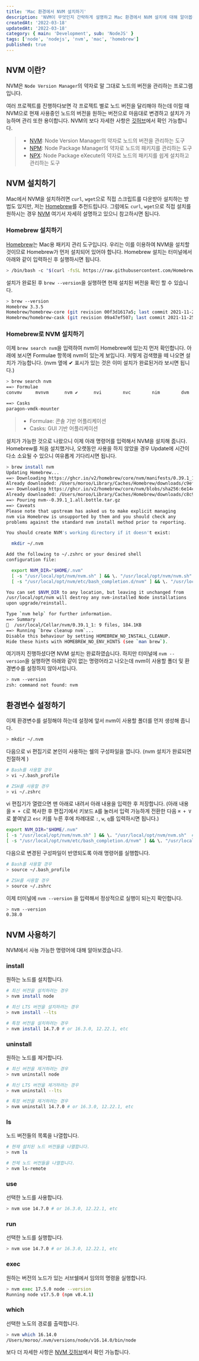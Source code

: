 ```yaml
---
title: 'Mac 환경에서 NVM 설치하기'
description: 'NVM이 무엇인지 간략하게 설명하고 Mac 환경에서 NVM 설치에 대해 알아봅니다.'
createdAt: '2022-03-18'
updatedAt: '2022-03-18'
category: { main: 'Development', sub: 'NodeJS' }
tags: ['node', 'nodejs', 'nvm', 'mac', 'homebrew']
published: true
---
```


## NVM 이란?

NVM은 `Node Version Manager`의 약자로 말 그대로 노드의 버전을 관리하는 프로그램입니다.

여러 프로젝트를 진행하다보면 각 프로젝트 별로 노드 버전을 달리해야 하는데 이럴 때 NVM으로 현재 사용중인 노드의 버전을 원하는 버전으로 마음대로 변경하고 설치가 가능하며 관리 또한 용이합니다.
NVM의 보다 자세한 사항은 [깃허브](https://github.com/nvm-sh/nvm)에서 확인 가능합니다.

> - [NVM](https://github.com/nvm-sh/nvm): Node Version Manager의 약자로 노드의 버전을 관리하는 도구
> - [NPM](https://docs.npmjs.com/cli/v8/commands/npm): Node Package Manager의 약자로 노드의 패키지를 관리하는 도구
> - [NPX](https://docs.npmjs.com/cli/v8/commands/npx): Node Package eXecute의 약자로 노드의 패키지를 쉽게 설치하고 관리하는 도구

## NVM 설치하기

Mac에서 NVM을 설치하려면 `curl`, `wget`으로 직접 스크립트를 다운받아 설치하는 방법도 있지만, 저는 [Homebrew](https://brew.sh/index_ko)를 추천드립니다.
그럼에도 `curl`, `wget`으로 직접 설치를 원하시는 경우 [NVM](https://github.com/nvm-sh/nvm) 여기서 자세히 설명하고 있으니 참고하시면 됩니다.

### Homebrew 설치하기

[Homebrew](https://brew.sh/)는 Mac용 패키지 관리 도구입니다.
우리는 이를 이용하여 NVM을 설치할 것이므로 Homebrew가 먼저 설치되어 있어야 합니다.
Homebrew 설치는 터미널에서 아래와 같이 입력하신 후 실행하시면 됩니다.

```bash
> /bin/bash -c "$(curl -fsSL https://raw.githubusercontent.com/Homebrew/install/HEAD/install.sh)"
```

설치가 완료된 후 `brew --version`을 실행하면 현재 설치된 버전을 확인 할 수 있습니다.

```bash
> brew --version
Homebrew 3.3.5
Homebrew/homebrew-core (git revision 00f3d1617a5; last commit 2021-11-25)
Homebrew/homebrew-cask (git revision 09a47ef507; last commit 2021-11-25)
```

### Homebrew로 NVM 설치하기

이제 `brew search nvm`을 입력하여 nvm이 Homebrew에 있는지 먼저 확인합니다.
아래에 보시면 Formulae 항목에 nvm이 있는게 보입니다. 저렇게 검색했을 떼 나오면 설치가 가능합니다. (nvm 옆에 ✔ 표시가 있는 것은 이미 설치가 완료된거라 보시면 됩니다.)

```bash
> brew search nvm
==> Formulae
convmv     mvnvm      nvm ✔      nvi        nvc        nim        dvm

==> Casks
paragon-vmdk-mounter
```

> - Formulae: 콘솔 기반 어플리케이션
> - Casks: GUI 기반 어플리케이션

설치가 가능한 것으로 나왔으니 이제 아래 명령어를 입력해서 NVM을 설치해 줍니다.
Homebrew를 처음 설치했거나, 오랫동안 사용을 하지 않았을 경우 Update에 시간이 다소 소요될 수 있으니 여유롭게 기다리시면 됩니다.

```bash
> brew install nvm
Updating Homebrew...
==> Downloading https://ghcr.io/v2/homebrew/core/nvm/manifests/0.39.1_1
Already downloaded: /Users/moroo/Library/Caches/Homebrew/downloads/c9eff8b850f89092c09f7a099286e0b4eddb66d9630b46d5cd248024f2a7a86f--nvm-0.39.1_1.bottle_manifest.json
==> Downloading https://ghcr.io/v2/homebrew/core/nvm/blobs/sha256:6e14c8a2bf9421
Already downloaded: /Users/moroo/Library/Caches/Homebrew/downloads/c8c9b3f90c1fec62178862d14b78db352760216edf6cf2947b829001e49c40c7--nvm--0.39.1_1.all.bottle.tar.gz
==> Pouring nvm--0.39.1_1.all.bottle.tar.gz
==> Caveats
Please note that upstream has asked us to make explicit managing
nvm via Homebrew is unsupported by them and you should check any
problems against the standard nvm install method prior to reporting.

You should create NVM's working directory if it doesn't exist:

  mkdir ~/.nvm

Add the following to ~/.zshrc or your desired shell
configuration file:

  export NVM_DIR="$HOME/.nvm"
  [ -s "/usr/local/opt/nvm/nvm.sh" ] && \. "/usr/local/opt/nvm/nvm.sh"  # This loads nvm
  [ -s "/usr/local/opt/nvm/etc/bash_completion.d/nvm" ] && \. "/usr/local/opt/nvm/etc/bash_completion.d/nvm"  # This loads nvm bash_completion

You can set $NVM_DIR to any location, but leaving it unchanged from
/usr/local/opt/nvm will destroy any nvm-installed Node installations
upon upgrade/reinstall.

Type `nvm help` for further information.
==> Summary
🍺  /usr/local/Cellar/nvm/0.39.1_1: 9 files, 184.1KB
==> Running `brew cleanup nvm`...
Disable this behaviour by setting HOMEBREW_NO_INSTALL_CLEANUP.
Hide these hints with HOMEBREW_NO_ENV_HINTS (see `man brew`).
```

여기까지 진행하셨다면 NVM 설치는 완료하였습니다. 하지만 터미널에 `nvm --version`을 실행하면 아래와 같이 없는 명령어라고 나오는데 nvm이 사용할 폴더 및 환경변수를 설정하지 않아서입니다.

```bash
> nvm --version
zsh: command not found: nvm
```

## 환경변수 설정하기

이제 환경변수를 설정해야 하는데 설정에 앞서 nvm이 사용할 폴더를 먼저 생성해 줍니다.

```bash
> mkdir ~/.nvm
```

다음으로 vi 편집기로 본인이 사용하는 쉘의 구성파일을 엽니다.
(nvm 설치가 완료되면 친절하게 )

```bash
# Bash를 사용할 경우
> vi ~/.bash_profile

# ZSH를 사용할 경우
> vi ~/.zshrc
```

vi 편집기가 열렸으면 맨 아래로 내려서 아래 내용을 입력한 후 저장합니다.
(아래 내용을 `⌘ + C`로 복사한 후 편집기에서 키보드 `A`를 눌러서 입력 가능하게 전환한 다음 `⌘ + V` 로 붙여넣고 `esc` 키를 누른 후에 차례대로 `:`, `w`, `q`를 입력하시면 됩니다.)

```bash
export NVM_DIR="$HOME/.nvm"
[ -s "/usr/local/opt/nvm/nvm.sh" ] && \. "/usr/local/opt/nvm/nvm.sh"  # This loads nvm
[ -s "/usr/local/opt/nvm/etc/bash_completion.d/nvm" ] && \. "/usr/local/opt/nvm/etc/bash_completion.d/nvm"  # This loads nvm bash_completion
```

다음으로 변경된 구성파일이 반영되도록 아래 명령어를 실행합니다.

```bash
# Bash를 사용할 경우
> source ~/.bash_profile

# ZSH를 사용할 경우
> source ~/.zshrc
```

이제 터미널에 `nvm --version` 을 입력해서 정상적으로 실행이 되는지 확인합니다.

```bash
> nvm --version
0.38.0
```

## NVM 사용하기

NVM에서 사뇽 가능한 명령어에 대해 알아보겠습니다.

### install

원하는 노드를 설치합니다.

```bash
# 최신 버전을 설치하려는 경우
> nvm install node

# 최신 LTS 버전을 설치하려는 경우
> nvm install --lts

# 특정 버전을 설치하려는 경우
> nvm install 14.7.0 # or 16.3.0, 12.22.1, etc
```

### uninstall

원하는 노드를 제거합니다.

```bash
# 최신 버전을 제거하려는 경우
> nvm uninstall node

# 최신 LTS 버전을 제거하려는 경우
> nvm uninstall --lts

# 특정 버전을 제거하려는 경우
> nvm uninstall 14.7.0 # or 16.3.0, 12.22.1, etc
```

### ls

노드 버전들의 목록을 나열합니다.

```bash
# 현재 설치된 노드 버전들을 나열합니다.
> nvm ls

# 전체 노드 버전들을 나열합니다.
> nvm ls-remote
```

### use

선택한 노드를 사용합니다.

```bash
> nvm use 14.7.0 # or 16.3.0, 12.22.1, etc
```

### run

선택한 노드를 실행합니다.

```bash
> nvm use 14.7.0 # or 16.3.0, 12.22.1, etc
```

### exec

원하는 버전의 노드가 있는 서브쉘에서 임의의 명령을 실행합니다.

```bash
> nvm exec 17.5.0 node --version
Running node v17.5.0 (npm v8.4.1)
```

### which

선택한 노도의 경로를 출력합니다.

```bash
> nvm which 16.14.0
/Users/moroo/.nvm/versions/node/v16.14.0/bin/node
```

보다 더 자세한 사항은 [NVM 깃허브](https://github.com/nvm-sh/nvm#usage)에서 확인 가능합니다.
